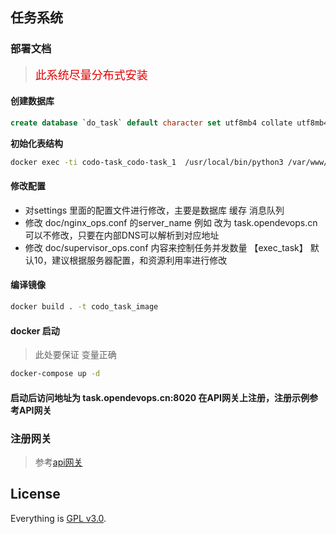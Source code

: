 ## 任务系统

###  部署文档

> <font size="4" color="#dd0000">此系统尽量分布式安装</font> 
#### 创建数据库
```sql
create database `do_task` default character set utf8mb4 collate utf8mb4_unicode_ci;
```

**初始化表结构**
```bash
docker exec -ti codo-task_codo-task_1  /usr/local/bin/python3 /var/www/codo-task/db_sync.py
```

#### 修改配置
- 对settings 里面的配置文件进行修改，主要是数据库 缓存 消息队列
- 修改 doc/nginx_ops.conf 的server_name  例如 改为 task.opendevops.cn   可以不修改，只要在内部DNS可以解析到对应地址
- 修改 doc/supervisor_ops.conf 内容来控制任务并发数量  【exec_task】 默认10，建议根据服务器配置，和资源利用率进行修改

#### 编译镜像
```bash
docker build . -t codo_task_image
```
#### docker 启动
> 此处要保证 变量正确
```bash
docker-compose up -d
```
#### 启动后访问地址为 task.opendevops.cn:8020 在API网关上注册，注册示例参考API网关
### 注册网关
> 参考[api网关](https://github.com/ss1917/api-gateway/blob/master/README.md)
## License

Everything is [GPL v3.0](https://www.gnu.org/licenses/gpl-3.0.html).
